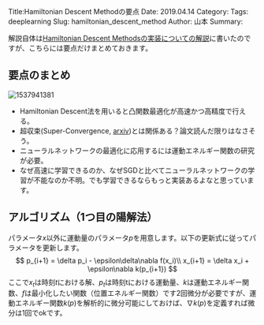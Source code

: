 Title:Hamiltonian Descent Methodの要点
Date: 2019.04.14
Category:
Tags: deeplearning
Slug: hamiltonian_descent_method
Author: 山本
Summary:

解説自体は[Hamiltonian Descent Methodsの実装についての解説]("https://omedstu.jimdo.com/2018/09/26/hamiltonian-descent-methods%E3%81%AE%E5%AE%9F%E8%A3%85%E3%81%AB%E3%81%A4%E3%81%84%E3%81%A6%E3%81%AE%E8%A7%A3%E8%AA%AC/")に書いたのですが、こちらには要点だけまとめておきます。

## 要点のまとめ

![1537941381]({attach}images/hamiltonian_descent_method_figs/1537941381.jpg)
- Hamiltonian Descent法を用いると凸関数最適化が高速かつ高精度で行える。
- 超収束(Super-Convergence, [arxiv](https://arxiv.org/pdf/1708.07120.pdf))とは関係ある？論文読んだ限りはなさそう。
- ニューラルネットワークの最適化に応用するには運動エネルギー関数の研究が必要。
- なぜ高速に学習できるのか、なぜSGDと比べてニューラルネットワークの学習が不能なのか不明。でも学習できるならもっと実装あるよなと思っています。

## アルゴリズム（1つ目の陽解法）

パラメータ$x$以外に運動量のパラメータ$p$を用意します。以下の更新式に従ってパラメータを更新します。
$$
p_{i+1} = \delta p_i - \epsilon\delta\nabla f(x_i)\\
x_{i+1} = \delta x_i + \epsilon\nabla k(p_{i+1})
$$
ここで$x_t$は時刻$t$における解、$p_t$は時刻tにおける運動量、$k$は運動エネルギー関数、$f$は最小化したい関数（位置エネルギー関数）です2回微分が必要ですが、運動エネルギー関数$k(p)$を解析的に微分可能にしておけば、$\nabla k(p)$を定義すれば微分は1回でokです。
